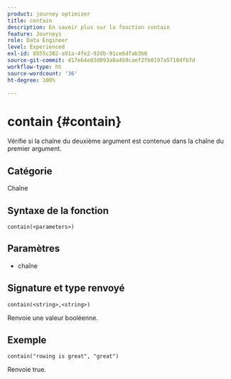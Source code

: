 ```yaml
---
product: journey optimizer
title: contain
description: En savoir plus sur la fonction contain
feature: Journeys
role: Data Engineer
level: Experienced
exl-id: 8855c382-a91a-4fe2-92db-91ce6dfab3b0
source-git-commit: d17e64e03d093a8a459caef2fb0197a5710dfb7d
workflow-type: ht
source-wordcount: '36'
ht-degree: 100%

---
```


# contain {#contain}

Vérifie si la chaîne du deuxième argument est contenue dans la chaîne du premier argument.

## Catégorie

Chaîne

## Syntaxe de la fonction

`contain(<parameters>)`

## Paramètres

* chaîne

## Signature et type renvoyé

`contain(<string>,<string>)`

Renvoie une valeur booléenne.

## Exemple

`contain("rowing is great", "great")`

Renvoie true.
